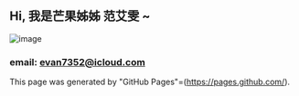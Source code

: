## Hi, 我是芒果姊姊 范艾雯 ~

![image](https://github.com/user-attachments/assets/f54da0ed-c6e5-4fe9-af96-42f140cb0ff3)
### email: evan7352@icloud.com
This page was generated by "GitHub Pages"=(https://pages.github.com/).
